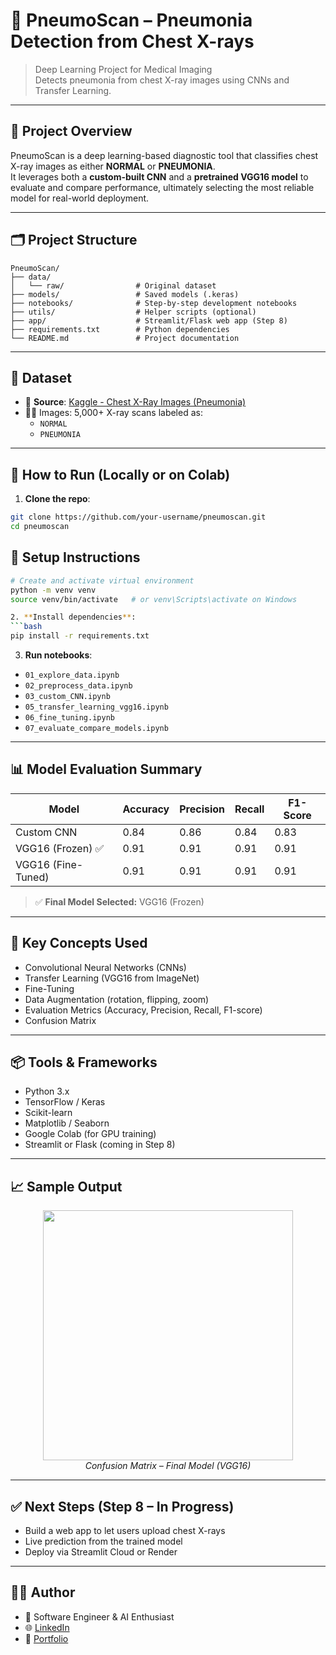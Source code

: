 
# 🧠 PneumoScan – Pneumonia Detection from Chest X-rays

> Deep Learning Project for Medical Imaging  
> Detects pneumonia from chest X-ray images using CNNs and Transfer Learning.

---

## 📌 Project Overview

PneumoScan is a deep learning-based diagnostic tool that classifies chest X-ray images as either **NORMAL** or **PNEUMONIA**.  
It leverages both a **custom-built CNN** and a **pretrained VGG16 model** to evaluate and compare performance, ultimately selecting the most reliable model for real-world deployment.

---

## 🗂️ Project Structure

```
PneumoScan/
├── data/
│   └── raw/                # Original dataset
├── models/                 # Saved models (.keras)
├── notebooks/              # Step-by-step development notebooks
├── utils/                  # Helper scripts (optional)
├── app/                    # Streamlit/Flask web app (Step 8)
├── requirements.txt        # Python dependencies
└── README.md               # Project documentation
```



 

---

## 🧪 Dataset

- 📍 **Source**: [Kaggle - Chest X-Ray Images (Pneumonia)](https://www.kaggle.com/datasets/paultimothymooney/chest-xray-pneumonia)
- 👨‍⚕️ Images: 5,000+ X-ray scans labeled as:
  - `NORMAL`
  - `PNEUMONIA`

---

## 🚀 How to Run (Locally or on Colab)

1. **Clone the repo**:
```bash
git clone https://github.com/your-username/pneumoscan.git
cd pneumoscan
```
## 🚀 Setup Instructions

```bash
# Create and activate virtual environment
python -m venv venv
source venv/bin/activate   # or venv\Scripts\activate on Windows

2. **Install dependencies**:
```bash
pip install -r requirements.txt
```

3. **Run notebooks**:
- `01_explore_data.ipynb`
- `02_preprocess_data.ipynb`
- `03_custom_CNN.ipynb`
- `05_transfer_learning_vgg16.ipynb`
- `06_fine_tuning.ipynb`
- `07_evaluate_compare_models.ipynb`

---

## 📊 Model Evaluation Summary

| Model               | Accuracy | Precision | Recall | F1-Score |
|--------------------|----------|-----------|--------|----------|
| Custom CNN         | 0.84     | 0.86      | 0.84   | 0.83     |
| VGG16 (Frozen) ✅   | 0.91     | 0.91      | 0.91   | 0.91     |
| VGG16 (Fine-Tuned) | 0.91     | 0.91      | 0.91   | 0.91     |

> ✅ **Final Model Selected:** VGG16 (Frozen)

---

## 🧠 Key Concepts Used

- Convolutional Neural Networks (CNNs)
- Transfer Learning (VGG16 from ImageNet)
- Fine-Tuning
- Data Augmentation (rotation, flipping, zoom)
- Evaluation Metrics (Accuracy, Precision, Recall, F1-score)
- Confusion Matrix

---

## 📦 Tools & Frameworks

- Python 3.x
- TensorFlow / Keras
- Scikit-learn
- Matplotlib / Seaborn
- Google Colab (for GPU training)
- Streamlit or Flask (coming in Step 8)

---

## 📈 Sample Output

<p align="center">
  <img src="C:\Users\TRAY HAROUN\workspace\PneumoScan\models\Confusion Matrix – Final Model (VGG16).png" width="400"/>
  <br><i>Confusion Matrix – Final Model (VGG16)</i>
</p>

---

## ✅ Next Steps (Step 8 – In Progress)

- Build a web app to let users upload chest X-rays
- Live prediction from the trained model
- Deploy via Streamlit Cloud or Render

---

## 👨‍💻 Author

- 💼 Software Engineer & AI Enthusiast  
- 🌐 [LinkedIn](https://www.linkedin.com/in/tray-haroun-4627a51b9/)  
- 🐍 [Portfolio](https://github.com/Haroun2021/Haroun-Tray)
